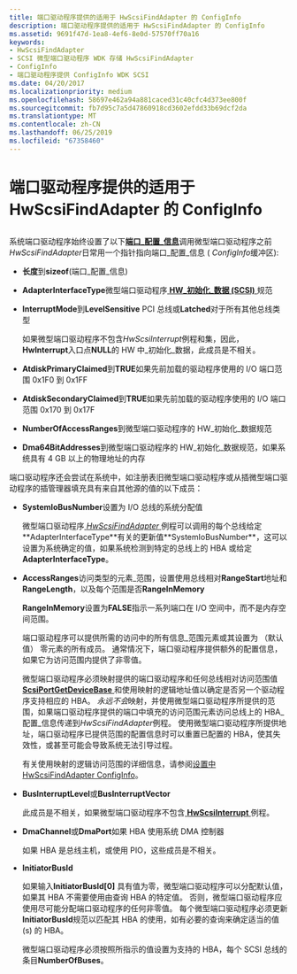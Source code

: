 ```yaml
---
title: 端口驱动程序提供的适用于 HwScsiFindAdapter 的 ConfigInfo
description: 端口驱动程序提供的适用于 HwScsiFindAdapter 的 ConfigInfo
ms.assetid: 9691f47d-1ea8-4ef6-8e0d-57570ff70a16
keywords:
- HwScsiFindAdapter
- SCSI 微型端口驱动程序 WDK 存储 HwScsiFindAdapter
- ConfigInfo
- 端口驱动程序提供 ConfigInfo WDK SCSI
ms.date: 04/20/2017
ms.localizationpriority: medium
ms.openlocfilehash: 58697e462a94a881caced31c40cfc4d373ee800f
ms.sourcegitcommit: fb7d95c7a5d47860918cd3602efdd33b69dcf2da
ms.translationtype: MT
ms.contentlocale: zh-CN
ms.lasthandoff: 06/25/2019
ms.locfileid: "67358460"
---
```

# <a name="port-driver-supplied-configinfo-for-hwscsifindadapter"></a>端口驱动程序提供的适用于 HwScsiFindAdapter 的 ConfigInfo


## <span id="ddk_port_driver_supplied_configinfo_for_hwscsifindadapter_kg"></span><span id="DDK_PORT_DRIVER_SUPPLIED_CONFIGINFO_FOR_HWSCSIFINDADAPTER_KG"></span>


系统端口驱动程序始终设置了以下[**端口\_配置\_信息**](https://docs.microsoft.com/windows-hardware/drivers/ddi/content/srb/ns-srb-_port_configuration_information)调用微型端口驱动程序之前*HwScsiFindAdapter*日常用一个指针指向端口\_配置\_信息 ( *ConfigInfo*缓冲区):

-   **长度**到**sizeof**(端口\_配置\_信息)

-   **AdapterInterfaceType**微型端口驱动程序[ **HW\_初始化\_数据 (SCSI)** ](https://docs.microsoft.com/windows-hardware/drivers/ddi/content/srb/ns-srb-_hw_initialization_data)规范

-   **InterruptMode**到**LevelSensitive** PCI 总线或**Latched**对于所有其他总线类型

    如果微型端口驱动程序不包含*HwScsiInterrupt*例程和集，因此， **HwInterrupt**入口点**NULL**的 HW 中\_初始化\_数据，此成员是不相关。

-   **AtdiskPrimaryClaimed**到**TRUE**如果先前加载的驱动程序使用的 I/O 端口范围 0x1F0 到 0x1FF

-   **AtdiskSecondaryClaimed**到**TRUE**如果先前加载的驱动程序使用的 I/O 端口范围 0x170 到 0x17F

-   **NumberOfAccessRanges**到微型端口驱动程序的 HW\_初始化\_数据规范

-   **Dma64BitAddresses**到微型端口驱动程序的 HW\_初始化\_数据规范，如果系统具有 4 GB 以上的物理地址的内存

端口驱动程序还会尝试在系统中，如注册表旧微型端口驱动程序或从插微型端口驱动程序的插管理器填充具有来自其他源的值的以下成员：

-   **SystemIoBusNumber**设置为 I/O 总线的系统分配值

    微型端口驱动程序[ *HwScsiFindAdapter* ](https://docs.microsoft.com/previous-versions/windows/hardware/drivers/ff557300(v=vs.85))例程可以调用的每个总线给定**AdapterInterfaceType**有关的更新值**SystemIoBusNumber**，这可以设置为系统确定的值，如果系统检测到特定的总线上的 HBA 或给定**AdapterInterfaceType**。

-   **AccessRanges**访问类型的元素\_范围，设置使用总线相对**RangeStart**地址和**RangeLength**，以及每个范围是否**RangeInMemory**

    **RangeInMemory**设置为**FALSE**指示一系列端口在 I/O 空间中，而不是内存空间范围。

    端口驱动程序可以提供所需的访问中的所有信息\_范围元素或其设置为 （默认值） 零元素的所有成员。 通常情况下，端口驱动程序提供额外的配置信息，如果它为访问范围内提供了非零值。

    微型端口驱动程序必须映射提供的端口驱动程序和任何总线相对访问范围值[ **ScsiPortGetDeviceBase** ](https://docs.microsoft.com/windows-hardware/drivers/ddi/content/srb/nf-srb-scsiportgetdevicebase)和使用映射的逻辑地址值以确定是否另一个驱动程序支持相应的 HBA。 *永远不会*映射，并使用微型端口驱动程序所提供的范围，如果端口驱动程序提供的端口中填充的访问范围元素访问总线上的 HBA\_配置\_信息传递到*HwScsiFindAdapter*例程。 使用微型端口驱动程序所提供地址，端口驱动程序已提供范围的配置信息时可以重置已配置的 HBA，使其失效性，或甚至可能会导致系统无法引导过程。

    有关使用映射的逻辑访问范围的详细信息，请参阅[设置中 HwScsiFindAdapter ConfigInfo](setting-up-configinfo-in-hwscsifindadapter.md)。

-   **BusInterruptLevel**或**BusInterruptVector**

    此成员是不相关，如果微型端口驱动程序不包含[ **HwScsiInterrupt** ](https://docs.microsoft.com/previous-versions/windows/hardware/drivers/ff557312(v=vs.85))例程。

-   **DmaChannel**或**DmaPort**如果 HBA 使用系统 DMA 控制器

    如果 HBA 是总线主机，或使用 PIO，这些成员是不相关。

-   **InitiatorBusId**

    如果输入**InitiatorBusId\[0\]** 具有值为零，微型端口驱动程序可以分配默认值，如果其 HBA 不需要使用由查询 HBA 的特定值。 否则，微型端口驱动程序应使用尽可能分配端口驱动程序的任何非零值。 每个微型端口驱动程序必须更新**InitiatorBusId**规范以匹配其 HBA 的使用，如有必要的查询来确定适当的值 (s) 的 HBA。

    微型端口驱动程序必须按照所指示的值设置为支持的 HBA，每个 SCSI 总线的条目**NumberOfBuses**。

 

 




